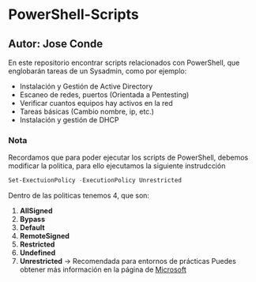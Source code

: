 # PowerShell-Scripts
## Autor: Jose Conde 

En este repositorio encontrar scripts relacionados con PowerShell, que englobarán tareas de un Sysadmin, como por ejemplo:
- Instalación y Gestión de Active Directory
- Escaneo de redes, puertos (Orientada a Pentesting)
- Verificar cuantos equipos hay activos en la red
- Tareas básicas (Cambio nombre, ip, etc.)
- Instalación y gestión de DHCP 

### Nota 
Recordamos que para poder ejecutar los scripts de PowerShell, debemos modificar la politica, para ello ejecutamos la siguiente instrudcción 
```PowerShell
Set-ExectuionPolicy -ExecutionPolicy Unrestricted
``` 
Dentro de las politicas tenemos 4, que son: 
1. **AllSigned**
2. **Bypass**
3. **Default**
4. **RemoteSigned**
5. **Restricted**
6. **Undefined**
7. **Unrestricted** -> Recomendada para entornos de prácticas
Puedes obtener más información en la página de [Microsoft](https://docs.microsoft.com/en-us/powershell/module/microsoft.powershell.security/set-executionpolicy?view=powershell-7.2)
